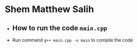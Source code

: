 # Shem Matthew Salih
- ## How to run the code `main.cpp`
- Run command `g++ main.cpp -o main` to compile the code